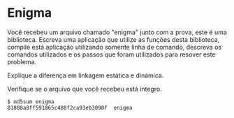 # Enigma

Você recebeu um arquivo chamado "enigma" junto com a prova, este é uma biblioteca. Escreva uma aplicação que utilize as funções desta biblioteca, compile está aplicação utilizando somente linha de comando, descreva os comandos utilizados e os passos que foram utilizados para resover este problema. 

Explique a diferença em linkagem estática e dinámica. 


Verifique se o arquivo que você recebeu está integro. 

```
$ md5sum enigma 
81808a8ff591865c488f2ca93eb3090f  enigma
```